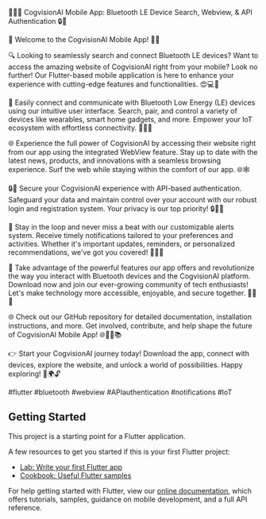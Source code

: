 📱🔎🔗 CogvisionAI Mobile App: Bluetooth LE Device Search, Webview, & API Authentication 🔒📡

🎉 Welcome to the CogvisionAI Mobile App! 🚀📲

🔍 Looking to seamlessly search and connect Bluetooth LE devices? Want to access the amazing website of CogvisionAI right from your mobile? Look no further! Our Flutter-based mobile application is here to enhance your experience with cutting-edge features and functionalities. 😍💻📱

🔗 Easily connect and communicate with Bluetooth Low Energy (LE) devices using our intuitive user interface. Search, pair, and control a variety of devices like wearables, smart home gadgets, and more. Empower your IoT ecosystem with effortless connectivity. 📡🔌🔗

🌐 Experience the full power of CogvisionAI by accessing their website right from our app using the integrated WebView feature. Stay up to date with the latest news, products, and innovations with a seamless browsing experience. Surf the web while staying within the comfort of our app. 🌐🕸️

🔒🔑 Secure your CogvisionAI experience with API-based authentication. Safeguard your data and maintain control over your account with our robust login and registration system. Your privacy is our top priority! 🔒🔐🔑

🚨 Stay in the loop and never miss a beat with our customizable alerts system. Receive timely notifications tailored to your preferences and activities. Whether it's important updates, reminders, or personalized recommendations, we've got you covered! 🚨🔔📢

🌟 Take advantage of the powerful features our app offers and revolutionize the way you interact with Bluetooth devices and the CogvisionAI platform. Download now and join our ever-growing community of tech enthusiasts! Let's make technology more accessible, enjoyable, and secure together. 🌟🤝📲

🌐 Check out our GitHub repository for detailed documentation, installation instructions, and more. Get involved, contribute, and help shape the future of CogvisionAI Mobile App! 🌐👨‍💻📚

👉 Start your CogvisionAI journey today! Download the app, connect with devices, explore the website, and unlock a world of possibilities. Happy exploring! 🚀🌍🔓

#flutter #bluetooth #webview #APIauthentication #notifications #IoT

## Getting Started

This project is a starting point for a Flutter application.

A few resources to get you started if this is your first Flutter project:

- [Lab: Write your first Flutter app](https://flutter.dev/docs/get-started/codelab)
- [Cookbook: Useful Flutter samples](https://flutter.dev/docs/cookbook)

For help getting started with Flutter, view our
[online documentation](https://flutter.dev/docs), which offers tutorials,
samples, guidance on mobile development, and a full API reference.
